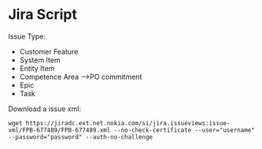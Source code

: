 # Jira Script

Issue Type:

- Customer Feature
- System Item
- Entity Item
- Competence Area -->PO commitment
- Epic
- Task

Download a issue xml:

```shell
wget https://jiradc.ext.net.nokia.com/si/jira.issueviews:issue-xml/FPB-677489/FPB-677489.xml --no-check-certificate --user="username" --password="password" --auth-no-challenge
```
